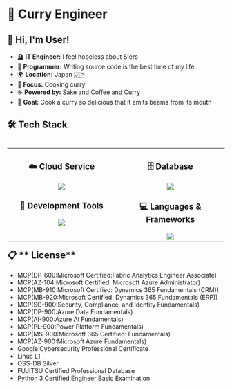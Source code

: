 # 🍛 Curry Engineer
## 👋 **Hi, I'm User!** 
* 🪦 **IT Engineer:** I feel hopeless about SIers
* 💾 **Programmer:** Writing source code is the best time of my life
* 🌍 **Location:** Japan 🇯🇵
* 💼 **Focus:** Cooking curry.
* ☕ **Powered by:** Sake and Coffee and Curry
* 🎯 **Goal:** Cook a curry so delicious that it emits beams from its mouth
  
## 🛠️ **Tech Stack** 
<table align="left"><tr>
<td width="50%" align="center" valign="top">

### ☁️ **Cloud Service**
<img src="https://skillicons.dev/icons?i=azure" />
  
### 🔧 **Development Tools**
<img src="https://skillicons.dev/icons?i=vscode,git,github" />

</td>
<td width="50%" align="center" valign="top">
  
### 🗄️ **Database**
<img src="https://skillicons.dev/icons?i=postgresql,mysql" />
  
### 💻 **Languages & Frameworks** 
<img src="https://skillicons.dev/icons?i=python,c,cs,java,html,css" />

</td></tr></table>

## 📋 ** License** 
* MCP(DP-600:Microsoft Certified:Fabric Analytics Engineer Associate)
* MCP(AZ-104:Microsoft Certified: Microsoft Azure Administrator)
* MCP(MB-910:Microsoft Certified: Dynamics 365 Fundamentals (CRM))
* MCP(MB-920:Microsoft Certified: Dynamics 365 Fundamentals (ERP))
* MCP(SC-900:Security, Compliance, and Identity Fundamentals)
* MCP(DP-900:Azure Data Fundamentals)
* MCP(AI-900:Azure AI Fundamentals)
* MCP(PL-900:Power Platform Fundamentals)
* MCP(MS-900:Microsoft 365 Certified: Fundamentals)
* MCP(AZ-900:Microsoft Azure Fundamentals)
* Google Cybersecurity Professional Certificate
* Linuc L1
* OSS-DB Silver
* FUJITSU Certified Professional Database
* Python 3 Certified Engineer Basic Examination


